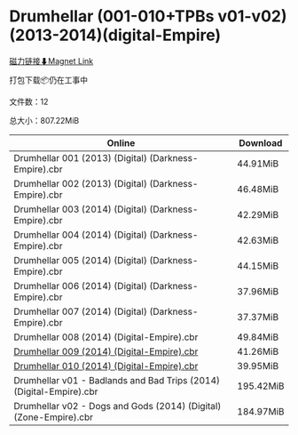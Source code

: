 # Drumhellar (001-010+TPBs v01-v02)(2013-2014)(digital-Empire)

[磁力链接⬇Magnet Link](magnet:?xt=urn:btih:b9bb6996c271525c20e696368f697e75fb6669c8&dn=Drumhellar%20%28001-010%2BTPBs%20v01-v02%29%282013-2014%29%28digital-Empire%29)

打包下载📦仍在工事中

文件数：12

总大小：807.22MiB

Online | Download
--- | ---
Drumhellar 001 (2013) (Digital) (Darkness-Empire).cbr | 44.91MiB
Drumhellar 002 (2013) (Digital) (Darkness-Empire).cbr | 46.48MiB
Drumhellar 003 (2014) (Digital) (Darkness-Empire).cbr | 42.29MiB
Drumhellar 004 (2014) (Digital) (Darkness-Empire).cbr | 42.63MiB
Drumhellar 005 (2014) (Digital) (Darkness-Empire).cbr | 44.15MiB
Drumhellar 006 (2014) (Digital) (Darkness-Empire).cbr | 37.96MiB
Drumhellar 007 (2014) (Digital) (Darkness-Empire).cbr | 37.37MiB
Drumhellar 008 (2014) (Digital-Empire).cbr | 49.84MiB
[Drumhellar 009 (2014) (Digital-Empire).cbr](https://github.com/alicewish/markdown/blob/master/comic/Drumhellar-009-2014-Digital-Empire-cbr.md) | 41.26MiB
[Drumhellar 010 (2014) (Digital-Empire).cbr](https://github.com/alicewish/markdown/blob/master/comic/Drumhellar-010-2014-Digital-Empire-cbr.md) | 39.95MiB
Drumhellar v01 - Badlands and Bad Trips (2014) (Digital-Empire).cbr | 195.42MiB
Drumhellar v02 - Dogs and Gods (2014) (Digital) (Zone-Empire).cbr | 184.97MiB
